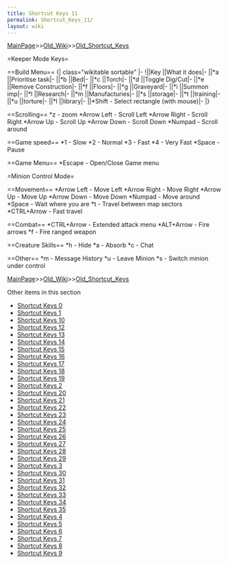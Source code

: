 ```yaml
---
title: Shortcut Keys 11
permalink: Shortcut_Keys_11/
layout: wiki
---
```


[MainPage](/keeperrl_wiki/ "wikilink")>>[Old_Wiki](/keeperrl_wiki/Old_Wiki "wikilink")>>[Old_Shortcut_Keys](/keeperrl_wiki/Old_Shortcut_Keys "wikilink")

=Keeper Mode Keys=

==Build Menu==
{| class=&quot;wikitable sortable&quot;
|-
!||Key  ||What it does|- 
 ||*a   ||Prioritise task|- 
 ||*b   ||Bed|- 
 ||*c   ||Torch|- 
 ||*d   ||Toggle Dig/Cut|- 
 ||*e   ||Remove Construction|- 
 ||*f   ||Floors|- 
 ||*g   ||Graveyard|-
 ||*i   ||Summon imp|- 
 ||*l   ||Research|- 
 ||*m   ||Manufacturies|- 
 ||*s   ||storage|- 
 ||*t   ||training|- 
 ||*u   ||torture|- 
 ||*l   ||library|- 
 ||*Shift - Select rectangle (with mouse)|- 
|}

==Scrolling==
*z - zoom
*Arrow Left - Scroll Left
*Arrow Right - Scroll Right
*Arrow Up - Scroll Up
*Arrow Down - Scroll Down
*Numpad - Scroll around

==Game speed==
*1 - Slow
*2 - Normal
*3 - Fast
*4 - Very Fast
*Space - Pause

==Game Menu==
*Escape - Open/Close Game menu

=Minion Control Mode=

==Movement==
*Arrow Left - Move Left
*Arrow Right - Move Right
*Arrow Up - Move Up
*Arrow Down - Move Down
*Numpad - Move around
*Space - Wait where you are
*t - Travel between map sectors
*CTRL+Arrow - Fast travel

==Combat==
*CTRL+Arrow - Extended attack menu
*ALT+Arrow - Fire arrows
*f - Fire ranged weapon

==Creature Skills==
*h - Hide
*a - Absorb
*c - Chat

==Other==
*m - Message History
*u - Leave Minion
*s - Switch minion under control

[MainPage](/keeperrl_wiki/ "wikilink")>>[Old_Wiki](/keeperrl_wiki/Old_Wiki "wikilink")>>[Old_Shortcut_Keys](/keeperrl_wiki/Old_Shortcut_Keys "wikilink")

Other items in this section
-    [Shortcut Keys 0](/keeperrl_wiki/Shortcut_Keys_0 "wikilink")
-    [Shortcut Keys 1](/keeperrl_wiki/Shortcut_Keys_1 "wikilink")
-    [Shortcut Keys 10](/keeperrl_wiki/Shortcut_Keys_10 "wikilink")
-    [Shortcut Keys 12](/keeperrl_wiki/Shortcut_Keys_12 "wikilink")
-    [Shortcut Keys 13](/keeperrl_wiki/Shortcut_Keys_13 "wikilink")
-    [Shortcut Keys 14](/keeperrl_wiki/Shortcut_Keys_14 "wikilink")
-    [Shortcut Keys 15](/keeperrl_wiki/Shortcut_Keys_15 "wikilink")
-    [Shortcut Keys 16](/keeperrl_wiki/Shortcut_Keys_16 "wikilink")
-    [Shortcut Keys 17](/keeperrl_wiki/Shortcut_Keys_17 "wikilink")
-    [Shortcut Keys 18](/keeperrl_wiki/Shortcut_Keys_18 "wikilink")
-    [Shortcut Keys 19](/keeperrl_wiki/Shortcut_Keys_19 "wikilink")
-    [Shortcut Keys 2](/keeperrl_wiki/Shortcut_Keys_2 "wikilink")
-    [Shortcut Keys 20](/keeperrl_wiki/Shortcut_Keys_20 "wikilink")
-    [Shortcut Keys 21](/keeperrl_wiki/Shortcut_Keys_21 "wikilink")
-    [Shortcut Keys 22](/keeperrl_wiki/Shortcut_Keys_22 "wikilink")
-    [Shortcut Keys 23](/keeperrl_wiki/Shortcut_Keys_23 "wikilink")
-    [Shortcut Keys 24](/keeperrl_wiki/Shortcut_Keys_24 "wikilink")
-    [Shortcut Keys 25](/keeperrl_wiki/Shortcut_Keys_25 "wikilink")
-    [Shortcut Keys 26](/keeperrl_wiki/Shortcut_Keys_26 "wikilink")
-    [Shortcut Keys 27](/keeperrl_wiki/Shortcut_Keys_27 "wikilink")
-    [Shortcut Keys 28](/keeperrl_wiki/Shortcut_Keys_28 "wikilink")
-    [Shortcut Keys 29](/keeperrl_wiki/Shortcut_Keys_29 "wikilink")
-    [Shortcut Keys 3](/keeperrl_wiki/Shortcut_Keys_3 "wikilink")
-    [Shortcut Keys 30](/keeperrl_wiki/Shortcut_Keys_30 "wikilink")
-    [Shortcut Keys 31](/keeperrl_wiki/Shortcut_Keys_31 "wikilink")
-    [Shortcut Keys 32](/keeperrl_wiki/Shortcut_Keys_32 "wikilink")
-    [Shortcut Keys 33](/keeperrl_wiki/Shortcut_Keys_33 "wikilink")
-    [Shortcut Keys 34](/keeperrl_wiki/Shortcut_Keys_34 "wikilink")
-    [Shortcut Keys 35](/keeperrl_wiki/Shortcut_Keys_35 "wikilink")
-    [Shortcut Keys 4](/keeperrl_wiki/Shortcut_Keys_4 "wikilink")
-    [Shortcut Keys 5](/keeperrl_wiki/Shortcut_Keys_5 "wikilink")
-    [Shortcut Keys 6](/keeperrl_wiki/Shortcut_Keys_6 "wikilink")
-    [Shortcut Keys 7](/keeperrl_wiki/Shortcut_Keys_7 "wikilink")
-    [Shortcut Keys 8](/keeperrl_wiki/Shortcut_Keys_8 "wikilink")
-    [Shortcut Keys 9](/keeperrl_wiki/Shortcut_Keys_9 "wikilink")
